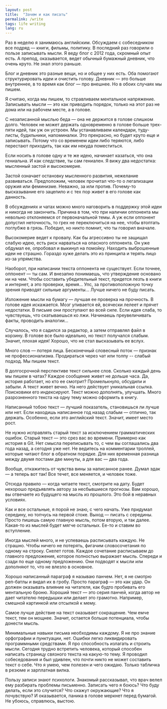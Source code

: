```yaml
---
layout: post
title:  "Зачем и как писать"
permalink: /write
tags: life writing
lang: ru
---
```


Раз в неделю я занимаюсь английским. Обсуждаем с собеседником все подряд — книги,
фильмы, политику. В последний раз говорили о пользе записывать мысли. Я веду
блог с 2012 года, скромный опыт есть. А препод, оказывается, ведет обычный
бумажный дневник, что очень круто. Не знал этого раньше.

Блог и дневник это разные вещи, но и общее у них есть. Оба помогают
структурировать идеи и очистить голову. Дневник — это больше внутреннее, в то
время как блог — про внешнее. Но в обоих случаях мы пишем.

Я считаю, когда мы пишем, то стравливаем ментальное напряжение. Записывать мысли
— это как приводить порядок, только на этот раз не дома или на рабочем месте, а
в голове.

С незаписанной мыслью беда — она не держится в голове слишком долго. Человек не
может держать одновременно в голове больше трех-пяти идей, так уж он устроен. Мы
устанавливаем календари, туду-листы, будильники, напоминалки. Это прекрасно, но
будет круто еще и записывать. Потому что со временем идеи либо теряются, либо
перестают приходить, так как им некуда поместиться.

Если носить в голове одну и те же идею, начинает казаться, что она гениальна. И
как следствие, ты сам гениален. Я вижу два недостатка: мысленный застой и
высокомерие.

Застой означает остановку мысленного развития, нежелание
развиваться. Предположим, человек прочитал что-то о легализации оружия или
феминизме. Неважно, за или против. Почему-то высказывание его зацепило и с тех
пор живет в его голове как данность.

В обсуждениях и чатах можно много наговорить в поддержку этой идеи и никогда не
закончить. Причина в том, что при наличии оппонента мы невольно отклоняемся от
первоначальной темы. А уж если оппонент допустил неточность, то грех не
переключиться на нее, чтобы втоптать поглубже в грязь. Победил, но никто помнит,
что ты говорил вначале.

Высокомерие ведет к провалу. Как бы агрессивно ты не защищал слабую идею, есть
риск нарваться на опасного оппонента. Он уже обдумал ее, опробовал и выкинул на
помойку. Находить выброшенные идеи не страшно. Гораздо хуже делать это из
принципа и терять лицо из-за упрямства.

Наоборот, при написании текста оппонента не существует. Если точнее, оппонент —
ты сам. И внезапно понимаешь, что утверждение основано ни на чем. Чтобы
составить убедительный текст, придется лезть в книги и интернет, а это проверки,
время... Упс, за противоположную точку зрения приводят сильные
аргументы... Лучше ничего не буду писать.

Изложение мысли на бумагу — лучшая ее проверка на прочность. В голове идея
искажается. Мозг упивается ей, всячески лелеет и прячет недостатки. В письме они
проступают во всей силе. Если идея слаба, то чувствуешь, что скатываешься ко
лжи. Начинаешь преувеличивать факты, проводить аналогии...

Случалось, что я садился за редактор, а затем отправлял файл в корзину. В голове
все было идеально, но текст получался слабым. Значит, плохая идея! Хорошо, что
не стал высказывать ее вслух.

Много слов — потеря лица. Бесконечный словесный поток — признак не
профессионализма. Продираться через чат или толпу -- слабый подход. Мы пишем
текст.

В долгосрочной перспективе текст сильнее слов. Сколько каждый день мы пишем в
чатах? Каждое сообщение живет не дольше часа. Да, история работает, но кто ее
смотрит? Промелькнуло, обсудили и забыли. А текст живет вечно. На него действует
уникальная ссылка. Поисковики его индексируют. Текст можно дополнять,
улучшать. Много разрозненного текста на одну тему можно оформить в книгу.

Написанный тобою текст — лучший показатель, становишься ли лучше или нет. Если
находишь написанное год назад слабым — отлично, так держать. Особенно, если это
английский текст. Значит, имеет место рост.

Не нужно исправлять старый текст за исключением грамматических ошибок. Старый
текст — это срез вас во времени. Примерно как история в Git. Нет смысла
переписывать то, с чем вы соглашались два года назад, а сегодня уже нет. Не
ведитесь на комментарии троллей, которые читают блог в обратном порядке. Для них
временная разница между двумя постами две минуты, а для вас — два года.

Вообще, откажитесь от чувства вины за написанное ранее. Думал эдак — а теперь
вот так! Все течет, все меняется, и человек тоже.

Отсюда правило — когда читаете текст, смотрите на дату. Будет нехорошо
предъявлять автору за несбывшиеся прогнозы. Вам хорошо, вы отвечаете из будущего
на мысль из прошлого. Это бой в неравных условиях.

Как и все остальные, я порой не знаю, с чего начать. Уже придумал середину, но
топчусь на первой стоке. Выход — писать с середины. Просто пишешь самую главную
мысль, потом вторую, и так далее. Какая-то из мыслей будет мягче
остальных. Ее-то и ставим во вступление.

Иногда мыслей много, и не успеваешь расписывать каждую. Не страшно. Чтобы ничего
не потерять, фигачим словосочетания по одному на строку. Скелет готов. Каждое
сочетание расписываем до главного предложения, которое полностью выражает
мысль. Спереди и сзади по еще одному предложению. Они подводят к мысли или
дополняют то, что не влезло в основное.

Хорошо написанный параграф я называю панчем. Нет, я не смотрю реп-батлы и видал
их в гробу. Просто параграф — это как удар. Он должен оказывать влияние на
читателя, как будто пробивать его ментальную броню. Хороший текст — это серия
панчей, когда автор не дает читателю передышки или делает это
грамотно. Например, смешной картинкой или отсылкой к мему.

Самое лучше действие на текст оказывает сокращение. Чем емче текст, тем он
мощнее. Значит, остается больше потенциала, чтобы донести мысль.

Минимальные навыки письма необходимы каждому. Я не про знание орфографии и
пунктуации, нет. Ошибки легко ликвидировать программными средствами. Я про
способность излагать и строить мысли. Сегодня трудно встретить человека, который
способен написать страницу связного текста на какую-то тему. Я проводил
собеседования и был удивлен, что почти никто не может составить текст о
себе. Что я умею, чем полезен и чего ожидаю. Только табличка в резюме и
зарплатная вилка.

Пользу записи знают психологи. Знакомый рассказывал, что врач велел ему
разбирать проблемы письменно. Записать чего я боюсь? Что буду делать, если это
случится? Что скажут окружающие? Что я почувствую? И оказывается, паника в
голове меркнет перед бумагой. Не убоюсь, справлюсь, выстою.
